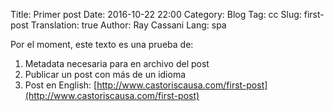 Title: Primer post
Date: 2016-10-22 22:00
Category: Blog
Tag: cc
Slug: first-post
Translation: true
Author: Ray Cassani
Lang: spa

Por el moment, este texto es una prueba de:

1. Metadata necesaria para en archivo del post
2. Publicar un post con más de un idioma
3. Post en English: [http://www.castoriscausa.com/first-post](http://www.castoriscausa.com/first-post)
